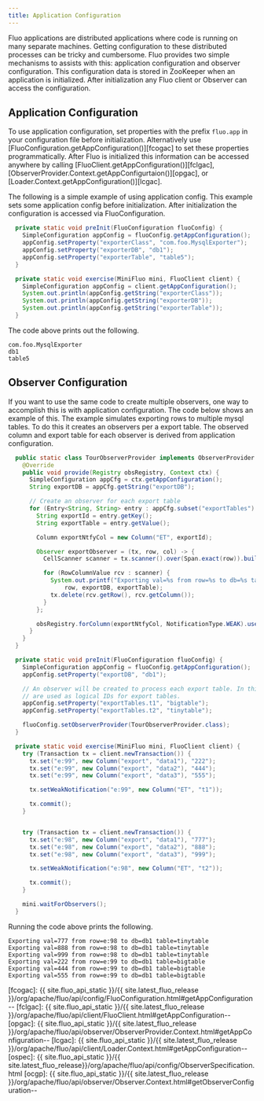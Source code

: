 ```yaml
---
title: Application Configuration
---
```


Fluo applications are distributed applications where code is running on many separate machines.
Getting configuration to these distributed processes can be tricky and cumbersome.  Fluo provides
two simple mechanisms to assists with this: application configuration and observer configuration.
This configuration data is stored in ZooKeeper when an application is initialized.  After
initialization any Fluo client or Observer can access the configuration.

## Application Configuration

To use application configuration, set properties with the prefix `fluo.app` in your configuration
file before initialization.  Alternatively use [FluoConfiguration.getAppConfiguration()][fcogac] to
set these properties programmatically.  After Fluo is initialized this information can be accessed
anywhere by calling [FluoClient.getAppConfiguration()][fclgac],
[ObserverProvider.Context.getAppConfigurtaion()][opgac], or [Loader.Context.getAppConfiguration()][lcgac].

The following is a simple example of using application config.   This example sets some application
config before initialization.  After initialization the configuration is accessed via
FluoConfiguration.

```java
  private static void preInit(FluoConfiguration fluoConfig) {
    SimpleConfiguration appConfig = fluoConfig.getAppConfiguration();
    appConfig.setProperty("exporterClass", "com.foo.MysqlExporter");
    appConfig.setProperty("exporterDB", "db1");
    appConfig.setProperty("exporterTable", "table5");
  }

  private static void exercise(MiniFluo mini, FluoClient client) {
    SimpleConfiguration appConfig = client.getAppConfiguration();
    System.out.println(appConfig.getString("exporterClass"));
    System.out.println(appConfig.getString("exporterDB"));
    System.out.println(appConfig.getString("exporterTable"));
  }
```

The code above prints out the following.

```
com.foo.MysqlExporter
db1
table5
```

## Observer Configuration

If you want to use the same code to create multiple observers, one way to accomplish this is
with application configuration. The code below shows an example of this.  The example simulates
exporting rows to multiple mysql tables.  To do this it creates an observers per a export
table. The observed column and export table for each observer is derived from application
configuration.

```java
  public static class TourObserverProvider implements ObserverProvider {
    @Override
    public void provide(Registry obsRegistry, Context ctx) {
      SimpleConfiguration appCfg = ctx.getAppConfiguration();
      String exportDB = appCfg.getString("exportDB");

      // Create an observer for each export table
      for (Entry<String, String> entry : appCfg.subset("exportTables").toMap().entrySet()) {
        String exportId = entry.getKey();
        String exportTable = entry.getValue();

        Column exportNtfyCol = new Column("ET", exportId);

        Observer exportObserver = (tx, row, col) -> {
          CellScanner scanner = tx.scanner().over(Span.exact(row)).build();

          for (RowColumnValue rcv : scanner) {
            System.out.printf("Exporting val=%s from row=%s to db=%s table=%s\n", rcv.getsValue(),
                row, exportDB, exportTable);
            tx.delete(rcv.getRow(), rcv.getColumn());
          }
        };

        obsRegistry.forColumn(exportNtfyCol, NotificationType.WEAK).useObserver(exportObserver);
      }
    }
  }

  private static void preInit(FluoConfiguration fluoConfig) {
    SimpleConfiguration appConfig = fluoConfig.getAppConfiguration();
    appConfig.setProperty("exportDB", "db1");

    // An observer will be created to process each export table. In this example 't1' and 't2'
    // are used as logical IDs for export tables.
    appConfig.setProperty("exportTables.t1", "bigtable");
    appConfig.setProperty("exportTables.t2", "tinytable");

    fluoConfig.setObserverProvider(TourObserverProvider.class);
  }

  private static void exercise(MiniFluo mini, FluoClient client) {
    try (Transaction tx = client.newTransaction()) {
      tx.set("e:99", new Column("export", "data1"), "222");
      tx.set("e:99", new Column("export", "data2"), "444");
      tx.set("e:99", new Column("export", "data3"), "555");

      tx.setWeakNotification("e:99", new Column("ET", "t1"));

      tx.commit();
    }


    try (Transaction tx = client.newTransaction()) {
      tx.set("e:98", new Column("export", "data1"), "777");
      tx.set("e:98", new Column("export", "data2"), "888");
      tx.set("e:98", new Column("export", "data3"), "999");

      tx.setWeakNotification("e:98", new Column("ET", "t2"));

      tx.commit();
    }

    mini.waitForObservers();
  }
```

Running the code above prints the following.

```
Exporting val=777 from row=e:98 to db=db1 table=tinytable
Exporting val=888 from row=e:98 to db=db1 table=tinytable
Exporting val=999 from row=e:98 to db=db1 table=tinytable
Exporting val=222 from row=e:99 to db=db1 table=bigtable
Exporting val=444 from row=e:99 to db=db1 table=bigtable
Exporting val=555 from row=e:99 to db=db1 table=bigtable
```

[fcogac]: {{ site.fluo_api_static }}/{{ site.latest_fluo_release }}/org/apache/fluo/api/config/FluoConfiguration.html#getAppConfiguration--
[fclgac]: {{ site.fluo_api_static }}/{{ site.latest_fluo_release }}/org/apache/fluo/api/client/FluoClient.html#getAppConfiguration--
[opgac]: {{ site.fluo_api_static }}/{{ site.latest_fluo_release }}/org/apache/fluo/api/observer/ObserverProvider.Context.html#getAppConfiguration--
[lcgac]: {{ site.fluo_api_static }}/{{ site.latest_fluo_release }}/org/apache/fluo/api/client/Loader.Context.html#getAppConfiguration--
[ospec]: {{ site.fluo_api_static }}/{{ site.latest_fluo_release}}/org/apache/fluo/api/config/ObserverSpecification.html
[ocgp]: {{ site.fluo_api_static }}/{{ site.latest_fluo_release }}/org/apache/fluo/api/observer/Observer.Context.html#getObserverConfiguration--


